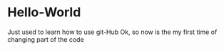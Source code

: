 # Hello-World
Just used to learn how to use git-Hub
Ok, so now is the my first time of changing part of the code
